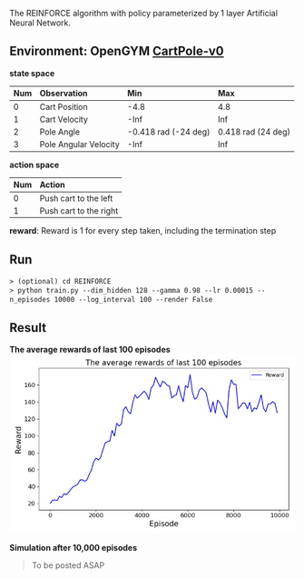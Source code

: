 The REINFORCE algorithm with policy parameterized by 1 layer Artificial Neural Network.
## Environment: OpenGYM [CartPole-v0](https://github.com/openai/gym/blob/master/gym/envs/classic_control/cartpole.py) 
**state space**

|Num|Observation|Min|Max|
|:----|:----|:----|:----|
|0|Cart Position|-4.8|4.8|
|1|Cart Velocity|-Inf|Inf|
|2|Pole Angle|-0.418 rad (-24 deg)|0.418 rad (24 deg)|
|3|Pole Angular Velocity|-Inf|Inf|

**action space**

|Num|Action|
|:----|:----|
|0|Push cart to the left|
|1|Push cart to the right|

**reward**: Reward is 1 for every step taken, including the termination step

## Run
~~~
> (optional) cd REINFORCE
> python train.py --dim_hidden 128 --gamma 0.98 --lr 0.00015 --n_episodes 10000 --log_interval 100 --render False
~~~

## Result
**The average rewards of last 100 episodes**
![result](assets/result.png)

**Simulation after 10,000 episodes**
> To be posted ASAP
        